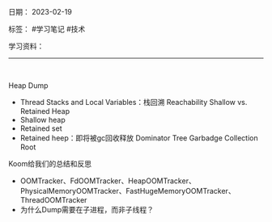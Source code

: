 日期： 2023-02-19

标签： #学习笔记 #技术

学习资料： 


---
<br>

Heap Dump
- Thread Stacks and Local Variables：栈回溯
Reachability
Shallow vs. Retained Heap
- Shallow heap
- Retained set
- Retained heep：即将被gc回收释放
Dominator Tree
Garbadge Collection Root

Koom给我们的总结和反思
- OOMTracker、FdOOMTracker、HeapOOMTracker、PhysicalMemoryOOMTracker、FastHugeMemoryOOMTracker、ThreadOOMTracker
- 为什么Dump需要在子进程，而非子线程？